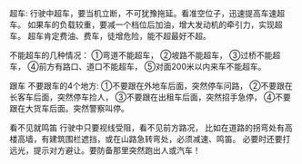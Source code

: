 超车:
行驶中超车，要当机立断，不可犹豫拖延。看准空位子，迅速提高车速超车。
如果车的负载较重，要减一个档位后加油，增大发动机的牵引力，实现超车。
超车肯定费油、费车，徒增危险，能不超最好不超。

不能超车的几种情况：
①弯道不能超车，
②坡路不能超车，
③过桥不能超车，
④前方有路口、道口不能超车，
⑤对面200米以内来车不能超车。


跟车
不要跟车的4个地方:
①不要跟在外地车后面，突然停车问路，
②不要跟在长客车后面，突然停车捡人，
③不要跟在出租车后面，突然招手急停，
④不要跟在大货车后面。突然警察叫停。

看不见就鸣笛
行驶中只要视线受阻，看不见前方路况，
比如在道路的拐弯处有高楼高墙，有建筑围栏遮挡，或在山路急转弯处，必须减速、鸣笛。
必要时还要打远光，提示对方避让。要防备那里突然跑出人或汽车！
